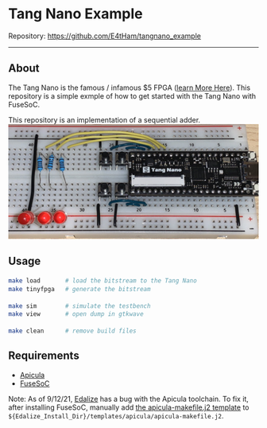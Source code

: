 
# Tang Nano Example

Repository: <https://github.com/E4tHam/tangnano_example>

---

## About

The Tang Nano is the famous / infamous $5 FPGA ([learn More Here](https://tangnano.sipeed.com/en/)). This repository is a simple exmple of how to get started with the Tang Nano with FuseSoC.

This repository is an implementation of a sequential adder. ![Circuit](tangnano/circuit.jpeg)

## Usage

```bash
make load       # load the bitstream to the Tang Nano
make tinyfpga   # generate the bitstream

make sim        # simulate the testbench
make view       # open dump in gtkwave

make clean      # remove build files
```

## Requirements

* [Apicula](https://github.com/YosysHQ/apicula)
* [FuseSoC](https://github.com/olofk/fusesoc)

Note: As of 9/12/21, [Edalize](https://github.com/olofk/edalize/) has a bug with the Apicula toolchain. To fix it, after installing FuseSoC, manually add [the apicula-makefile.j2 template](https://github.com/infphyny/edalize-1/blob/master/edalize/templates/apicula/apicula-makefile.j2) to `${Edalize_Install_Dir}/templates/apicula/apicula-makefile.j2`.
